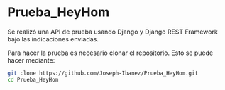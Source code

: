# Prueba_HeyHom
Se realizó una API de prueba usando Django y Django REST Framework bajo las indicaciones enviadas. 

Para hacer la prueba es necesario clonar el repositorio. 
Esto se puede hacer mediante:
```bash
git clone https://github.com/Joseph-Ibanez/Prueba_HeyHom.git
cd Prueba_HeyHom
```
